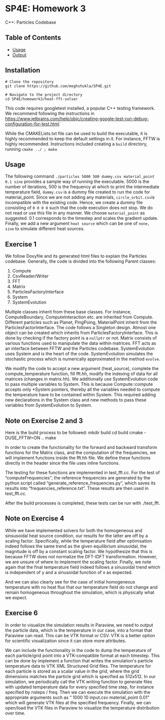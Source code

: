 # SP4E: Homework 3

C++: Particles Codebase

## Table of Contents

- [Usage](#usage)
- [Output](#output)


## Installation

```
# Clone the repository
git clone https://github.com/meghshukla/SP4E.git

# Navigate to the project directory
cd SP4E/homework3/heat-fft-solver
```

This code requires googletest installed, a popular C++ testing framework. We recommend following the instructions in https://www.jetbrains.com/help/objc/creating-google-test-run-debug-configuration-for-test.html 

While the CMAKELists.txt file can be used to build the executable, it is highly recommended to keep the default settings in it. For instance, FFTW is highly recommended. Instructions included creating a ```build``` directory, running ``` cmake ../ ; make ```

## Usage

The following command ```./particles 5000 500 dummy.csv material_point 0.1 sine``` provides a sample way of running the executable. 5000 is the number of iterations, 500 is the frequency at which to print the intermediate temperature field, ```dummy.csv``` is a dummy file created to run the code for material_point. Since we are not adding any materials, ```circle_orbit.csv```is incompatible with the existing code. Hence, we create a dummy file consisting of ```0 0 0 0``` such that the code execution does not stop. We do not read or use this file in any manner. We choose ```material_point``` as suggested. 0.1 corresponds to the timestep and scales the gradient update. Finally, we add a new argument ```heat source``` which can be one of ```none, sine``` to simulate different heat sources.


## Exercise 1

We follow Doxyfile and its generated html files to explain the Particles codebase. Generally, the code is divided into the following Parent classes:
1. Compute
1. CsvReader/Writer
1. FFT
1. Matrix
1. ParticlesFactoryInterface
1. System
1. SystemEvolution

Multiple classes inherit from these base classes. For instance, ComputeBoundary, ComputeInteraction etc. are inherited from Compute. Different particles such as Planet, PingPoing, MaterialPoint inherit from the ParticlesFactorInterface. The code follows a Singleton design. Atmost one object can be created which inherits from ParticlesFactoryInterface. This is done by checking if the factory point is a ```nullptr``` or not. Matrix consists of various functions used to manipulate the data within matrices. FFT acts as an interface between FFTW and the Particles codebase. SystemEvolution uses System and is the heart of the code. SystemEvolution simulates the stochastic process which is numerically approximated in the method ```evolve```. 

We modify the code to accept a new argument (heat_source), complete the compute_temperature function, fill fft.hh, modify the indexing of data for all matrices (changes in matrix.hh). We additionally use SystemEvolution code to pass multiple variables to System. This is because Compute::compute accepts only *System pointers, thereby all the variables needed to compute the temperature have to be contained within System. This required adding new declarations in the System class and new methods to pass these variables from SystemEvolution to System.

## Note on Exercise 2 and 3
Here is the build process to be followed:
mkdir build 
cd build
cmake -DUSE_FFTW=ON ..
make

In order to create the functionality for the forward and backward transform functions for the Matrix class, and the computation of the frequencies, we will implement functions inside the fft.hh file. We define these functions directly in the header since the file uses inline functions.

The testing for these functions are implemented in test_fft.cc.  For the test of “computeFrequencies", the reference frequencies are generated by the python script called “generate_reference_frequencies.py”, which saves its results into “frequencies_reference.txt”. These results are then used in test_fft.cc.

After the build processes is completed, these tests can be run with ./test_fft.

## Note on Exercise 4

While we have implemented solvers for both the homogeneous and sinsusoidal heat source condition, our results for the latter are off by a scaling factor. Specifically, while the temperature field after optimisation indeed follows the same trend as the given equilibrium sinusoidal, the magnitude is off by a constant scaling factor. We hypothesize that this is because FFTW does not normalize the DFT-IDFT transformation. However, we are unsure of where to implement the scaling factor. Finally, we note again that the final temperature field indeed follows a sinusoidal trend which is independent of y and a sinusoidal function of x as expected.

And we can also clearly see for the case of initial homogeneous temperature with no heat flux that our temperature field do not change and remain homogeneous throughout the simulation, which is physically what we expect.

## Exercise 6

In order to visualize the simulation results in Paraview, we need to output the particle data, which is the temperature in our case, into a format that Paraview can read. This can be VTK format or CSV. VTK is a better option for scientific visualization since it can store more attributes.

We can include the functionality in the code to dump the temperature of each particle/grid point into a VTK-compatible format at each timestep. This can be done by implement a function that writes the simulation's particle temperature data to VTK XML Structured Grid files. The temperature for each particle is stored as a scalar value in the grid, where the grid dimensions matches the particle grid which is specified as 512x512. In our simulation, we periodically call the VTK writing function to generate files with updated temperature data for every specified time step, for instance specified by nsteps / freq. Then we can execute the simulation with the appropriate arguments such as “ 1000 10 input.csv material_point 0.01” which will generate VTK files at the specified frequency. Finally, we can open/load the VTK files in Paraview to visualize the temperature distribution over time.

